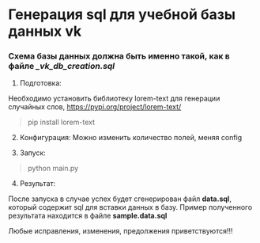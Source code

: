 # Генерация sql для учебной базы данных vk

### Схема базы данных должна быть именно такой, как в файле *_vk_db_creation.sql*

1. Подготовка:

Необходимо установить библиотеку lorem-text для генерации случайных слов, https://pypi.org/project/lorem-text/

> pip install lorem-text

2. Конфигурация:
Можно изменить количество полей, меняя config

3. Запуск:

> python main.py

4. Результат:
   
После запуска в случае успех будет сгенерирован файл **data.sql**, который содержит sql для вставки данных в базу.
Пример полученного результата находится в файле **sample.data.sql**

Любые исправления, изменения, предолжения приветствуются!!!